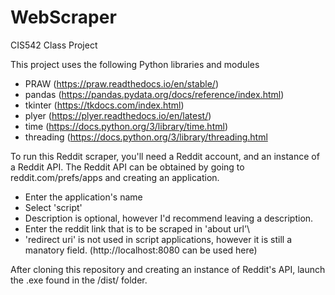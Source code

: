# WebScraper
CIS542 Class Project

This project uses the following Python libraries and modules
- PRAW       (https://praw.readthedocs.io/en/stable/)
- pandas     (https://pandas.pydata.org/docs/reference/index.html)
- tkinter    (https://tkdocs.com/index.html)
- plyer      (https://plyer.readthedocs.io/en/latest/)
- time       (https://docs.python.org/3/library/time.html)
- threading  (https://docs.python.org/3/library/threading.html

To run this Reddit scraper, you'll need a Reddit account, and an instance of a Reddit API.
The Reddit API can be obtained by going to reddit.com/prefs/apps and creating an application.
- Enter the application's name
- Select 'script'
- Description is optional, however I'd recommend leaving a description.
- Enter the reddit link that is to be scraped in 'about url'\
- 'redirect uri' is not used in script applications, however it is still a manatory field. (http://localhost:8080 can be used here)

After cloning this repository and creating an instance of Reddit's API, launch the .exe found in the /dist/ folder.
